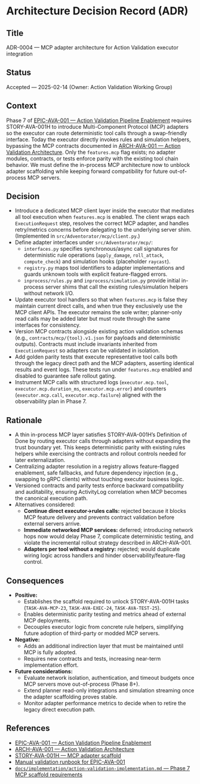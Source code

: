 # Architecture Decision Record (ADR)

## Title
ADR-0004 — MCP adapter architecture for Action Validation executor integration

## Status
Accepted — 2025-02-14 (Owner: Action Validation Working Group)

## Context
Phase 7 of [EPIC-AVA-001 — Action Validation Pipeline Enablement](../implementation/epics/action-validation-architecture.md) requires STORY-AVA-001H to introduce Multi-Component Protocol (MCP) adapters so the executor can route deterministic tool calls through a swap-friendly interface. Today the executor directly invokes rules and simulation helpers, bypassing the MCP contracts documented in [ARCH-AVA-001 — Action Validation Architecture](../architecture/action-validation-architecture.md). Only the `features.mcp` flag exists; no adapter modules, contracts, or tests enforce parity with the existing tool chain behavior. We must define the in-process MCP architecture now to unblock adapter scaffolding while keeping forward compatibility for future out-of-process MCP servers.

## Decision
- Introduce a dedicated MCP client layer inside the executor that mediates all tool execution when `features.mcp` is enabled. The client wraps each `ExecutionRequest` step, resolves the correct MCP adapter, and handles retry/metrics concerns before delegating to the underlying server shim. (Implemented in `src/Adventorator/mcp/client.py`.)
- Define adapter interfaces under `src/Adventorator/mcp/`:
  - `interfaces.py` specifies synchronous/async call signatures for deterministic rule operations (`apply_damage`, `roll_attack`, `compute_check`) and simulation hooks (placeholder `raycast`).
  - `registry.py` maps tool identifiers to adapter implementations and guards unknown tools with explicit feature-flagged errors.
  - `inprocess/rules.py` and `inprocess/simulation.py` provide initial in-process server shims that call the existing rules/simulation helpers without network I/O.
- Update executor tool handlers so that when `features.mcp` is false they maintain current direct calls, and when true they exclusively use the MCP client APIs. The executor remains the sole writer; planner-only read calls may be added later but must route through the same interfaces for consistency.
- Version MCP contracts alongside existing action validation schemas (e.g., `contracts/mcp/{tool}.v1.json` for payloads and deterministic outputs). Contracts must include invariants inherited from `ExecutionRequest` so adapters can be validated in isolation.
- Add golden parity tests that execute representative tool calls both through the legacy direct path and the MCP adapters, asserting identical results and event logs. These tests run under `features.mcp` enabled and disabled to guarantee safe rollout gating.
- Instrument MCP calls with structured logs (`executor.mcp.tool`, `executor.mcp.duration_ms`, `executor.mcp.error`) and counters (`executor.mcp.call`, `executor.mcp.failure`) aligned with the observability plan in Phase 7.

## Rationale
- A thin in-process MCP layer satisfies STORY-AVA-001H’s Definition of Done by routing executor calls through adapters without expanding the trust boundary yet. This keeps deterministic parity with existing rules helpers while exercising the contracts and rollout controls needed for later externalization.
- Centralizing adapter resolution in a registry allows feature-flagged enablement, safe fallbacks, and future dependency injection (e.g., swapping to gRPC clients) without touching executor business logic.
- Versioned contracts and parity tests enforce backward compatibility and auditability, ensuring ActivityLog correlation when MCP becomes the canonical execution path.
- Alternatives considered:
  - **Continue direct executor→rules calls:** rejected because it blocks MCP feature delivery and prevents contract validation before external servers arrive.
  - **Immediate networked MCP services:** deferred; introducing network hops now would delay Phase 7, complicate deterministic testing, and violate the incremental rollout strategy described in ARCH-AVA-001.
  - **Adapters per tool without a registry:** rejected; would duplicate wiring logic across handlers and hinder observability/feature-flag control.

## Consequences
- **Positive:**
  - Establishes the scaffold required to unlock STORY-AVA-001H tasks (`TASK-AVA-MCP-23`, `TASK-AVA-EXEC-24`, `TASK-AVA-TEST-25`).
  - Enables deterministic parity testing and metrics ahead of external MCP deployments.
  - Decouples executor logic from concrete rule helpers, simplifying future adoption of third-party or modded MCP servers.
- **Negative:**
  - Adds an additional indirection layer that must be maintained until MCP is fully adopted.
  - Requires new contracts and tests, increasing near-term implementation effort.
- **Future considerations:**
  - Evaluate network isolation, authentication, and timeout budgets once MCP servers move out-of-process (Phase 8+).
  - Extend planner read-only integrations and simulation streaming once the adapter scaffolding proves stable.
  - Monitor adapter performance metrics to decide when to retire the legacy direct execution path.

## References
- [EPIC-AVA-001 — Action Validation Pipeline Enablement](../implementation/epics/action-validation-architecture.md)
- [ARCH-AVA-001 — Action Validation Architecture](../architecture/action-validation-architecture.md)
- [STORY-AVA-001H — MCP adapter scaffold](../implementation/epics/action-validation-architecture.md#story-ava-001h--mcp-adapter-scaffold)
- [Manual validation runbook for EPIC-AVA-001](../smoke/manual-validation-EPIC-AVA-001.md)
- [`docs/implementation/action-validation-implementation.md` — Phase 7 MCP scaffold requirements](../implementation/action-validation-implementation.md#phase-7--mcp-scaffold-local-in-process-servers)
